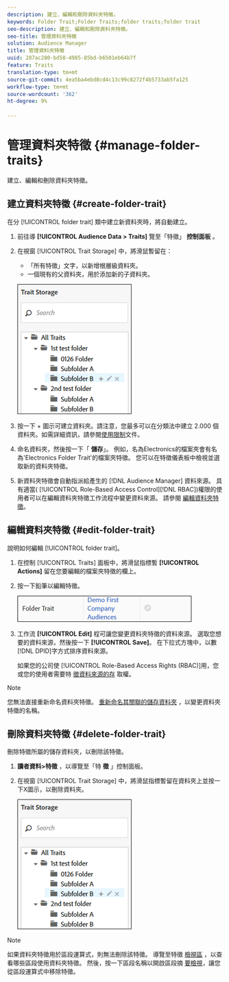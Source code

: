 ```yaml
---
description: 建立、編輯和刪除資料夾特徵。
keywords: Folder Trait;Folder Traits;folder traits;folder trait
seo-description: 建立、編輯和刪除資料夾特徵。
seo-title: 管理資料夾特徵
solution: Audience Manager
title: 管理資料夾特徵
uuid: 287ac280-bd58-4985-85bd-b6501eb64b7f
feature: Traits
translation-type: tm+mt
source-git-commit: 4ea5ba4ebd8cd4c13c99c8272f4b5733ab5fa125
workflow-type: tm+mt
source-wordcount: '362'
ht-degree: 9%

---
```



# 管理資料夾特徵 {#manage-folder-traits}

建立、編輯和刪除資料夾特徵。

## 建立資料夾特徵 {#create-folder-trait}

在分 [!UICONTROL folder trait] 類中建立新資料夾時，將自動建立。

<!-- create-folder-trait.xml -->

1. 前往導 **[!UICONTROL Audience Data > Traits]** 覽至「特徵」 **控制面板** 。
1. 在視窗 [!UICONTROL Trait Storage] 中，將滑鼠暫留在：

   * 「所有特徵」文字，以新增根層級資料夾。
   * 一個現有的父資料夾，用於添加新的子資料夾。

   ![](assets/folder_traits_create.PNG)

1. 按一下 + 圖示可建立資料夾。請注意，您最多可以在分類法中建立 2.000 個資料夾。如需詳細資訊，請參閱[使用限制](../../features/administration/usage-limits.md)文件。
1. 命名資料夾，然後按一下「 **儲存**」。 例如，名為Electronics的檔案夾會有名為&#39;Electronics Folder Trait&#39;的檔案夾特徵。 您可以在特徵儀表板中檢視並選取新的資料夾特徵。
1. 新資料夾特徵會自動指派給產生的 [!DNL Audience Manager] 資料來源。 具有適當( [!UICONTROL Role-Based Access Control][!DNL RBAC])權限的使用者可以在編輯資料夾特徵工作流程中變更資料來源。 請參閱 [編輯資料夾特徵](../../features/traits/manage-folder-traits.md#edit-folder-trait)。

## 編輯資料夾特徵 {#edit-folder-trait}

說明如何編輯 [!UICONTROL folder trait]。

<!-- edit-folder-trait.xml -->

1. 在控制 [!UICONTROL Traits] 面板中，將滑鼠指標暫 **[!UICONTROL Actions]** 留在您要編輯的檔案夾特徵的欄上。
1. 按一下鉛筆以編輯特徵。

   ![](assets/folder_traits_edit_border.png)

1. 工作流 **[!UICONTROL Edit]** 程可讓您變更資料夾特徵的資料來源。 選取您想要的資料來源，然後按一下 **[!UICONTROL Save]**。 在下拉式方塊中，以數 [!DNL DPID]字方式排序資料來源。

   如果您的公司使 [!UICONTROL Role-Based Access Rights (RBAC)]用，您或您的使用者需要特 [徵資料來源的存](../../features/traits/about-folder-traits.md#role-based-access-controls) 取權。

>[!NOTE]
>
>您無法直接重新命名資料夾特徵。 [重新命名其關聯的儲存資料夾](../../features/traits/trait-storage.md#rename-delete-trait-storage-folder) ，以變更資料夾特徵的名稱。

## 刪除資料夾特徵 {#delete-folder-trait}

刪除特徵所屬的儲存資料夾，以刪除該特徵。

<!-- delete-folder-trait.xml -->

1. **讀者資料>特徵** ，以導覽至「特 **徵** 」控制面板。
1. 在視窗 [!UICONTROL Trait Storage] 中，將滑鼠指標暫留在資料夾上並按一下X圖示，以刪除資料夾。

   ![步驟結果](assets/folder_traits_create.PNG)

>[!NOTE]
>
>如果資料夾特徵用於區段運算式，則無法刪除該特徵。 導覽至特徵 [檢視區](../../features/traits/trait-details-page.md) ，以查看哪些區段使用資料夾特徵。 然後，按一下區段名稱以開啟區段摘 [要檢視](../../features/segments/segment-summary-view.md)，讓您從區段運算式中移除特徵。
